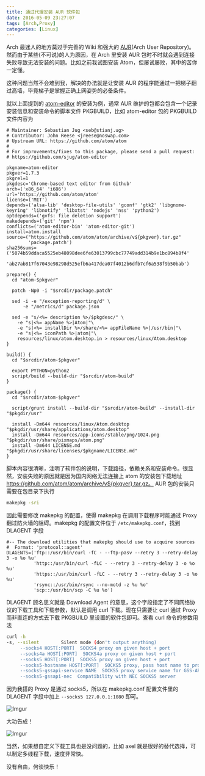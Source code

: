 ```yaml
---
title: 通过代理安装 AUR 软件包
date: 2016-05-09 23:27:07
tags: [Arch,Proxy]
categories: [Linux]
---
```


Arch 最迷人的地方莫过于完善的 Wiki 和强大的 [AUR](https://wiki.archlinux.org/index.php/Arch_User_Repository)(Arch User Repository)。然而由于某些{不可说}的人为原因，在 Arch 里安装 AUR 包时不时就会遇到连接失败导致无法安装的问题。比如之前我试图安装 Atom，但屡试屡败，其中的苦你一定懂。

<!-- more -->

这种问题当然不会难到我，解决的办法就是让安装 AUR 的程序能通过一把梯子翻过高墙，毕竟梯子是掌握正确上网姿势的必备条件。

就以上面提到的 [atom-editor](https://aur.archlinux.org/packages/atom-editor/) 的安装为例，通常 AUR 维护的包都会包含一个记录安装信息和安装命令的脚本文件 PKGBUILD，比如 atom-editor 包的 PKGBUILD 文件内容为

```
# Maintainer: Sebastian Jug <seb@stianj.ug>
# Contributor: John Reese <jreese@noswap.com>
# Upstream URL: https://github.com/atom/atom
#
# For improvements/fixes to this package, please send a pull request:
# https://github.com/sjug/atom-editor

pkgname=atom-editor
pkgver=1.7.3
pkgrel=1
pkgdesc='Chrome-based text editor from Github'
arch=('x86_64' 'i686')
url='https://github.com/atom/atom'
license=('MIT')
depends=('alsa-lib' 'desktop-file-utils' 'gconf' 'gtk2' 'libgnome-keyring' 'libnotify' 'libxtst' 'nodejs' 'nss' 'python2')
optdepends=('gvfs: file deletion support')
makedepends=('git' 'npm')
conflicts=('atom-editor-bin' 'atom-editor-git')
install=atom.install
source=("https://github.com/atom/atom/archive/v${pkgver}.tar.gz"
        'package.patch')
sha256sums=('5074b59ddaca5525eb48098dee6fe63013799cbc77749add314b9e1bc894b8f4'
            'ab27ab817f67043e98298d525efb6a417dea07f4012b6dfb7cf6a538f9b50bab')

prepare() {
  cd "atom-$pkgver"

  patch -Np0 -i "$srcdir/package.patch"

  sed -i -e "/exception-reporting/d" \
      -e "/metrics/d" package.json

  sed -e "s/<%= description %>/$pkgdesc/" \
    -e "s|<%= appName %>|Atom|"\
    -e "s|<%= installDir %>/share/<%= appFileName %>|/usr/bin|"\
    -e "s|<%= iconPath %>|atom|"\
    resources/linux/atom.desktop.in > resources/linux/Atom.desktop
}

build() {
  cd "$srcdir/atom-$pkgver"

  export PYTHON=python2
  script/build --build-dir "$srcdir/atom-build"
}

package() {
  cd "$srcdir/atom-$pkgver"

  script/grunt install --build-dir "$srcdir/atom-build" --install-dir "$pkgdir/usr"

  install -Dm644 resources/linux/Atom.desktop "$pkgdir/usr/share/applications/atom.desktop"
  install -Dm644 resources/app-icons/stable/png/1024.png "$pkgdir/usr/share/pixmaps/atom.png"
  install -Dm644 LICENSE.md "$pkgdir/usr/share/licenses/$pkgname/LICENSE.md"
}
```

脚本内容很清晰，注明了软件包的说明，下载路径，依赖关系和安装命令。很显然，安装失败的原因就是因为国内网络无法连接上 atom 的安装包下载地址 https://github.com/atom/atom/archive/v${pkgver}.tar.gz。
AUR 包的安装只需要在包目录下执行
```bash
makepkg -sri
```
因此需要修改 makepkg 的配置，使得 makepkg 在调用下载程序时能通过 Proxy 翻过防火墙的阻碍。makepkg 的配置文件位于 `/etc/makepkg.conf`，找到 DLAGENT 字段

```
#-- The download utilities that makepkg should use to acquire sources
#  Format: 'protocol::agent'
DLAGENTS=('ftp::/usr/bin/curl -fC - --ftp-pasv --retry 3 --retry-delay 3 -o %o %u'
          'http::/usr/bin/curl -fLC - --retry 3 --retry-delay 3 -o %o %u'
          'https::/usr/bin/curl -fLC - --retry 3 --retry-delay 3 -o %o %u'
          'rsync::/usr/bin/rsync --no-motd -z %u %o'
          'scp::/usr/bin/scp -C %u %o')
```

DLAGENT 顾名思义就是 Download Agent 的意思，这个字段指定了不同网络协议的下载工具和下载参数，默认是调用 curl 下载。现在只需要让 curl 通过 Proxy 而非直连的方式去下载 PKGBUILD 里设置的软件包即可。查看 curl 命令的参数用法

```bash
curl -h
-s, --silent        Silent mode (don't output anything)
     --socks4 HOST[:PORT]  SOCKS4 proxy on given host + port
     --socks4a HOST[:PORT]  SOCKS4a proxy on given host + port
     --socks5 HOST[:PORT]  SOCKS5 proxy on given host + port
     --socks5-hostname HOST[:PORT]  SOCKS5 proxy, pass host name to proxy
     --socks5-gssapi-service NAME  SOCKS5 proxy service name for GSS-API
     --socks5-gssapi-nec  Compatibility with NEC SOCKS5 server
```

因为我搭的 Proxy 是通过 socks5，所以在 makepkg.conf 配置文件里的 DLAGENT 字段中加上 `--socks5 127.0.0.1:1080` 即可。

![Imgur](https://i.imgur.com/lnnrhqt.png)

大功告成！

![Imgur](https://i.imgur.com/1tI4gsX.png)

当然，如果想自定义下载工具也是没问题的，比如 axel 就是很好的替代选择，可以制定多线程下载，速度非常快。

没有自由，何谈快乐！
